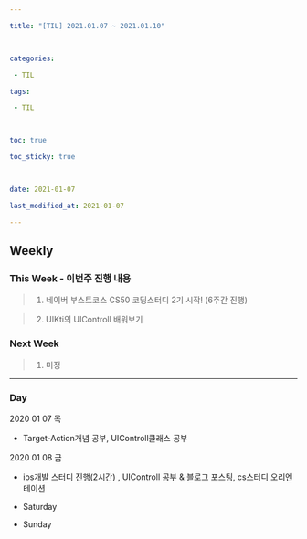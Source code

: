 ```yaml
---

title: "[TIL] 2021.01.07 ~ 2021.01.10"



categories:

 - TIL

tags:

 - TIL



toc: true

toc_sticky: true



date: 2021-01-07

last_modified_at: 2021-01-07

---
```


## Weekly 



### This Week - 이번주 진행 내용
> 1. 네이버 부스트코스 CS50 코딩스터디 2기 시작! (6주간 진행)

> 2. UIKti의 UIControll 배워보기



### Next Week
> 1. 미정


-----

### Day

2020 01 07 목
- Target-Action개념 공부, UIControll클래스 공부

2020 01 08 금
- ios개발 스터디 진행(2시간) , UIControll 공부 & 블로그 포스팅, cs스터디 오리엔테이션

- Saturday

- Sunday

